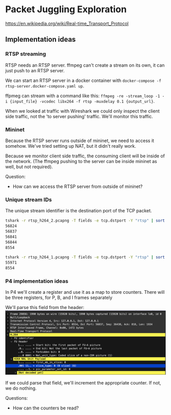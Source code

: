 # Packet Juggling Exploration

https://en.wikipedia.org/wiki/Real-time_Transport_Protocol

## Implementation ideas
### RTSP streaming
RTSP needs an RTSP server. ffmpeg can't create a stream on its own, it can just push to an RTSP server.

We can start an RTSP server in a docker container with `docker-compose -f rtsp-server.docker-compose.yaml up`.

ffpmeg can stream with a command like this: `ffmpeg -re -stream_loop -1 -i {input_file} -vcodec libx264 -f rtsp -muxdelay 0.1 {output_url}`.

When we looked at traffic with Wireshark we could only inspect the client side traffic, not the 'to server pushing' traffic. We'll monitor this traffic.

### Mininet
Because the RTSP server runs outside of mininet, we need to access it somehow. We've tried setting up NAT, but it didn't really work.

Because we monitor client side traffic, the consuming client will be inside of the network. (The ffmpeg pushing to the server can be inside mininet as well, but not required).

Question:
- How can we access the RTSP server from outside of mininet?

### Unique stream IDs
The unique stream identifier is the destination port of the TCP packet.
```sh
tshark -r rtsp_h264_2.pcapng -T fields -e tcp.dstport -Y "rtsp" | sort | uniq
56824
56837
56841
56844
8554
```

```sh
tshark -r rtsp_h264_1.pcapng -T fields -e tcp.dstport -Y "rtsp" | sort | uniq
55971
8554
```

### P4 implementation ideas
In P4 we'll create a register and use it as a map to store counters.
There will be three registers, for P, B, and I frames separately

We'll parse this field from the header: ![](wireshark_header.png)

If we could parse that field, we'll increment the appropriate counter. If not, we do nothing.

Questions:
- How can the counters be read?
